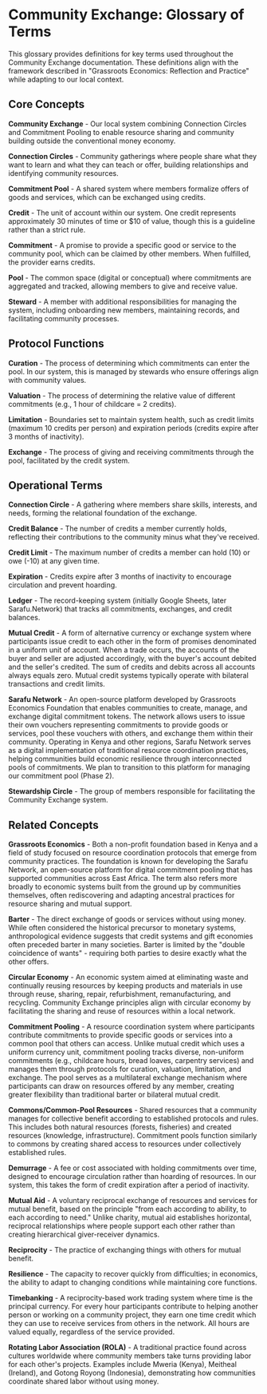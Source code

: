 # Community Exchange: Glossary of Terms

This glossary provides definitions for key terms used throughout the Community Exchange documentation. These definitions align with the framework described in "Grassroots Economics: Reflection and Practice" while adapting to our local context.

## Core Concepts

**Community Exchange** - Our local system combining Connection Circles and Commitment Pooling to enable resource sharing and community building outside the conventional money economy.

**Connection Circles** - Community gatherings where people share what they want to learn and what they can teach or offer, building relationships and identifying community resources.

**Commitment Pool** - A shared system where members formalize offers of goods and services, which can be exchanged using credits.

**Credit** - The unit of account within our system. One credit represents approximately 30 minutes of time or $10 of value, though this is a guideline rather than a strict rule.

**Commitment** - A promise to provide a specific good or service to the community pool, which can be claimed by other members. When fulfilled, the provider earns credits.

**Pool** - The common space (digital or conceptual) where commitments are aggregated and tracked, allowing members to give and receive value.

**Steward** - A member with additional responsibilities for managing the system, including onboarding new members, maintaining records, and facilitating community processes.

## Protocol Functions

**Curation** - The process of determining which commitments can enter the pool. In our system, this is managed by stewards who ensure offerings align with community values.

**Valuation** - The process of determining the relative value of different commitments (e.g., 1 hour of childcare = 2 credits).

**Limitation** - Boundaries set to maintain system health, such as credit limits (maximum 10 credits per person) and expiration periods (credits expire after 3 months of inactivity).

**Exchange** - The process of giving and receiving commitments through the pool, facilitated by the credit system.

## Operational Terms

**Connection Circle** - A gathering where members share skills, interests, and needs, forming the relational foundation of the exchange.

**Credit Balance** - The number of credits a member currently holds, reflecting their contributions to the community minus what they've received.

**Credit Limit** - The maximum number of credits a member can hold (10) or owe (-10) at any given time.

**Expiration** - Credits expire after 3 months of inactivity to encourage circulation and prevent hoarding.

**Ledger** - The record-keeping system (initially Google Sheets, later Sarafu.Network) that tracks all commitments, exchanges, and credit balances.

**Mutual Credit** - A form of alternative currency or exchange system where participants issue credit to each other in the form of promises denominated in a uniform unit of account. When a trade occurs, the accounts of the buyer and seller are adjusted accordingly, with the buyer's account debited and the seller's credited. The sum of credits and debits across all accounts always equals zero. Mutual credit systems typically operate with bilateral transactions and credit limits.

**Sarafu Network** - An open-source platform developed by Grassroots Economics Foundation that enables communities to create, manage, and exchange digital commitment tokens. The network allows users to issue their own vouchers representing commitments to provide goods or services, pool these vouchers with others, and exchange them within their community. Operating in Kenya and other regions, Sarafu Network serves as a digital implementation of traditional resource coordination practices, helping communities build economic resilience through interconnected pools of commitments. We plan to transition to this platform for managing our commitment pool (Phase 2).

**Stewardship Circle** - The group of members responsible for facilitating the Community Exchange system.

## Related Concepts

**Grassroots Economics** - Both a non-profit foundation based in Kenya and a field of study focused on resource coordination protocols that emerge from community practices. The foundation is known for developing the Sarafu Network, an open-source platform for digital commitment pooling that has supported communities across East Africa. The term also refers more broadly to economic systems built from the ground up by communities themselves, often rediscovering and adapting ancestral practices for resource sharing and mutual support.

**Barter** - The direct exchange of goods or services without using money. While often considered the historical precursor to monetary systems, anthropological evidence suggests that credit systems and gift economies often preceded barter in many societies. Barter is limited by the "double coincidence of wants" - requiring both parties to desire exactly what the other offers.

**Circular Economy** - An economic system aimed at eliminating waste and continually reusing resources by keeping products and materials in use through reuse, sharing, repair, refurbishment, remanufacturing, and recycling. Community Exchange principles align with circular economy by facilitating the sharing and reuse of resources within a local network.

**Commitment Pooling** - A resource coordination system where participants contribute commitments to provide specific goods or services into a common pool that others can access. Unlike mutual credit which uses a uniform currency unit, commitment pooling tracks diverse, non-uniform commitments (e.g., childcare hours, bread loaves, carpentry services) and manages them through protocols for curation, valuation, limitation, and exchange. The pool serves as a multilateral exchange mechanism where participants can draw on resources offered by any member, creating greater flexibility than traditional barter or bilateral mutual credit.

**Commons/Common-Pool Resources** - Shared resources that a community manages for collective benefit according to established protocols and rules. This includes both natural resources (forests, fisheries) and created resources (knowledge, infrastructure). Commitment pools function similarly to commons by creating shared access to resources under collectively established rules.

**Demurrage** - A fee or cost associated with holding commitments over time, designed to encourage circulation rather than hoarding of resources. In our system, this takes the form of credit expiration after a period of inactivity.

**Mutual Aid** - A voluntary reciprocal exchange of resources and services for mutual benefit, based on the principle "from each according to ability, to each according to need." Unlike charity, mutual aid establishes horizontal, reciprocal relationships where people support each other rather than creating hierarchical giver-receiver dynamics.

**Reciprocity** - The practice of exchanging things with others for mutual benefit.

**Resilience** - The capacity to recover quickly from difficulties; in economics, the ability to adapt to changing conditions while maintaining core functions.

**Timebanking** - A reciprocity-based work trading system where time is the principal currency. For every hour participants contribute to helping another person or working on a community project, they earn one time credit which they can use to receive services from others in the network. All hours are valued equally, regardless of the service provided.

**Rotating Labor Association (ROLA)** - A traditional practice found across cultures worldwide where community members take turns providing labor for each other's projects. Examples include Mweria (Kenya), Meitheal (Ireland), and Gotong Royong (Indonesia), demonstrating how communities coordinate shared labor without using money.
